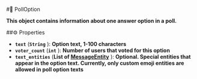 #🔮 PollOption

**This object contains information about one answer option in a poll.**

##⚙️ Properties

- **`text`** (**`String`** ): **Option text, 1-100 characters**
- **`voter_count`** (**`int`** ): **Number of users that voted for this option**
- **`text_entities`** (**List of [MessageEntity](MessageEntity.md)** ): **Optional. Special entities that appear in the option text. Currently, only custom emoji entities are allowed in poll option texts**
